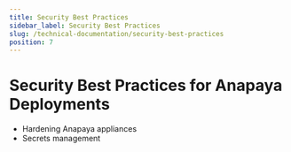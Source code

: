 ```yaml
---
title: Security Best Practices
sidebar_label: Security Best Practices
slug: /technical-documentation/security-best-practices
position: 7
---
```

# Security Best Practices for Anapaya Deployments
- Hardening Anapaya appliances
- Secrets management
